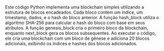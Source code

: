 Este código Python implementa uma blockchain simples utilizando a estrutura de blocos encadeados. Cada bloco contém um índice, um timestamp, dados, e o hash do bloco anterior. A função hash_block utiliza o algoritmo SHA-256 para calcular o hash do bloco com base em seus atributos. A função genesis_block cria o primeiro bloco da blockchain, enquanto next_block gera os blocos subsequentes. Ao executar o código, ele cria uma blockchain com um bloco de gênese e adiciona 20 blocos adicionais, exibindo os índices e hashes dos blocos adicionados.
